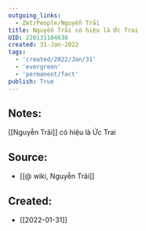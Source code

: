 ```yaml
---
outgoing_links:
  - Zet/People/Nguyễn Trãi
title: Nguyễn Trãi có hiệu là Ức Trai
UID: 220131104630
created: 31-Jan-2022
tags:
  - 'created/2022/Jan/31'
  - 'evergreen'
  - 'permanent/fact'
publish: True
---
```

## Notes:
[[Nguyễn Trãi]] có hiệu là Ức Trai

## Source:
- [[@ wiki, Nguyễn Trãi]]



## Created:
- [[2022-01-31]]
